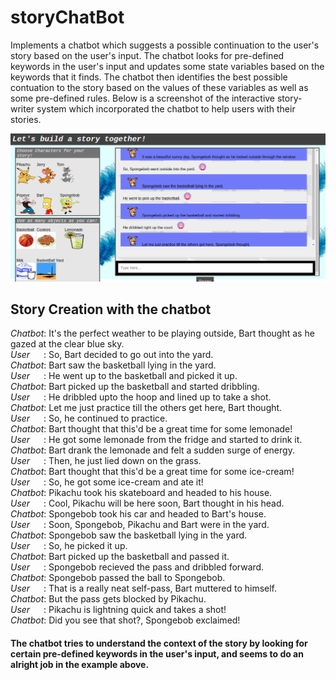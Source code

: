 # storyChatBot
Implements a chatbot which suggests a possible continuation to the user's story based on the user's input. The chatbot looks for pre-defined keywords in the user's input and updates some state variables based on the keywords that it finds. The chatbot then identifies the best possible contuation to the story based on the values of these variables as well as some pre-defined rules. Below is a screenshot of the interactive story-writer system which incorporated the chatbot to help users with their stories.

![interactive-storyWriter](interactive-storyWriter.png)

## Story Creation with the chatbot

*Chatbot*: It's the perfect weather to be playing outside, Bart thought as he gazed at the clear blue sky.  
*User* &emsp; : So, Bart decided to go out into the yard.  
*Chatbot*: Bart saw the basketball lying in the yard.  
*User* &emsp; : He went up to the basketball and picked it up.  
*Chatbot*: Bart picked up the basketball and started dribbling.  
*User* &emsp; : He dribbled upto the hoop and lined up to take a shot.  
*Chatbot*: Let me just practice till the others get here, Bart thought.  
*User* &emsp; : So, he continued to practice.  
*Chatbot*: Bart thought that this'd be a great time for some lemonade!  
*User* &emsp; : He got some lemonade from the fridge and started to drink it.  
*Chatbot*: Bart drank the lemonade and felt a sudden surge of energy.  
*User* &emsp; : Then, he just lied down on the grass.  
*Chatbot*: Bart thought that this'd be a great time for some ice-cream!  
*User* &emsp; : So, he got some ice-cream and ate it!  
*Chatbot*: Pikachu took his skateboard and headed to his house.  
*User* &emsp; : Cool, Pikachu will be here soon, Bart thought in his head.  
*Chatbot*: Spongebob took his car and headed to Bart's house.  
*User* &emsp; : Soon, Spongebob, Pikachu and Bart were in the yard.  
*Chatbot*: Spongebob saw the basketball lying in the yard.  
*User* &emsp; : So, he picked it up.  
*Chatbot*: Bart picked up the basketball and passed it.  
*User* &emsp; : Spongebob  recieved the pass and dribbled forward.  
*Chatbot*: Spongebob passed the ball to Spongebob.  
*User* &emsp; : That is a really neat self-pass, Bart muttered to himself.  
*Chatbot*: But the pass gets blocked by Pikachu.  
*User* &emsp; : Pikachu is lightning quick and takes a shot!  
*Chatbot*: Did you see that shot?, Spongebob exclaimed!  

#### The chatbot tries to understand the context of the story by looking for certain pre-defined keywords in the user's input, and seems to do an alright job in the example above. 

